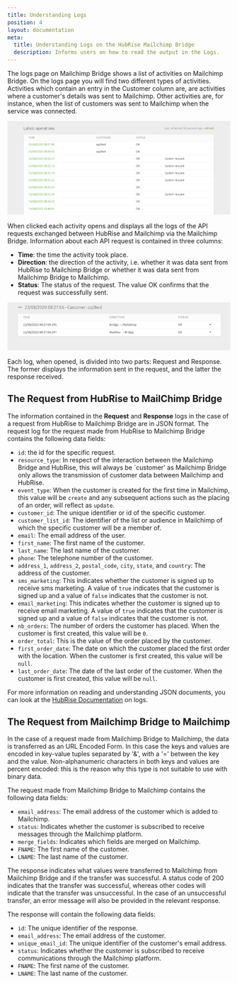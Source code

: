 ```yaml
---
title: Understanding Logs
position: 4
layout: documentation
meta:
  title: Understanding Logs on the HubRise Mailchimp Bridge
  description: Informs users on how to read the output in the Logs.
---
```


The logs page on Mailchimp Bridge shows a list of activities on Mailchimp Bridge. On the logs page you will find two different types of activities. Activities which contain an entry in the Customer column are, are activities where a customer's details was sent to Mailchimp. Other activities are, for instance, when the list of customers was sent to Mailchimp when the service was connected.

![Mailchimp Bridge Logs Page](../images/007-en-mailchimp-logs.png)

When clicked each activity opens and displays all the logs of the API requests exchanged between HubRise and Mailchimp via the Mailchimp Bridge. Information about each API request is contained in three columns:

- **Time**: the time the activity took place.
- **Direction**: the direction of the activity, i.e. whether it was data sent from HubRise to Mailchimp Bridge or whether it was data sent from Mailchimp Bridge to Mailchimp.
- **Status**: The status of the request. The value OK confirms that the request was successfully sent.

![Mailchimp Logs](../images/008-en-mailchimp-activity-logs.png)

Each log, when opened, is divided into two parts: Request and Response. The former displays the information sent in the request, and the latter the response received.

## The Request from HubRise to MailChimp Bridge

The information contained in the **Request** and **Response** logs in the case of a request from HubRise to Mailchimp Bridge are in JSON format. The request log for the request made from HubRise to Mailchimp Bridge contains the following data fields:

- `id`: the id for the specific request.
- `resource_type`: In respect of the interaction between the Mailchimp Bridge and HubRise, this will always be `customer' as Mailchimp Bridge only allows the transmission of customer data between Mailchimp and HubRise.
- `event_type`: When the customer is created for the first time in Mailchimp, this value will be `create` and any subsequent actions such as the placing of an order, will reflect as `update`.
- `customer_id`: The unique identifier or id of the specific customer.
- `customer_list_id`: The identifier of the list or audience in Mailchimp of which the specific customer will be a member of.
- `email`: The email address of the user.
- `first_name`: The first name of the customer.
- `last_name`: The last name of the customer.
- `phone`: The telephone number of the customer.
- `address_1`, `address_2`, `postal_code`, `city`, `state`, and `country`: The address of the customer.
- `sms_marketing`: This indicates whether the customer is signed up to receive sms marketing. A value of `true` indicates that the customer is signed up and a value of `false` indicates that the customer is not.
- `email_marketing`: This indicates whether the customer is signed up to receive email marketing. A value of `true` indicates that the customer is signed up and a value of `false` indicates that the customer is not.
- `nb_orders`: The number of orders the customer has placed. When the customer is first created, this value will be `0`.
- `order_total`: This is the value of the order placed by the customer.
- `first_order_date`: The date on which the customer placed the first order with the location. When the customer is first created, this value will be `null`.
- `last_order_date`: The date of the last order of the customer. When the customer is first created, this value will be `null`.

For more information on reading and understanding JSON documents, you can look at the [HubRise Documentation](/docs/hubrise-logs) on logs.

## The Request from Mailchimp Bridge to Mailchimp

In the case of a request made from Mailchimp Bridge to Mailchimp, the data is transferred as an URL Encoded Form. In this case the keys and values are encoded in key-value tuples separated by '&', with a '=' between the key and the value. Non-alphanumeric characters in both keys and values are percent encoded: this is the reason why this type is not suitable to use with binary data.

The request made from Mailchimp Bridge to Mailchimp contains the following data fields:

- `email_address`: The email address of the customer which is added to Mailchimp.
- `status`: Indicates whether the customer is subscribed to receive messages through the Mailchimp platform.
- `merge_fields`: Indicates which fields are merged on Mailchimp.
- `FNAME`: The first name of the customer.
- `LNAME`: The last name of the customer.

The response indicates what values were transferred to Mailchimp from Mailchimp Bridge and if the transfer was successful. A status code of 200 indicates that the transfer was successful, whereas other codes will indicate that the transfer was unsuccessful. In the case of an unsuccessful transfer, an error message will also be provided in the relevant response.

The response will contain the following data fields:

- `id`: The unique identifier of the response.
- `email_address`: The email address of the customer.
- `unique_email_id`: The unique identifier of the customer's email address.
- `status`: Indicates whether the customer is subscribed to receive communications through the Mailchimp platform.
- `FNAME`: The first name of the customer.
- `LNAME`: The last name of the customer.
